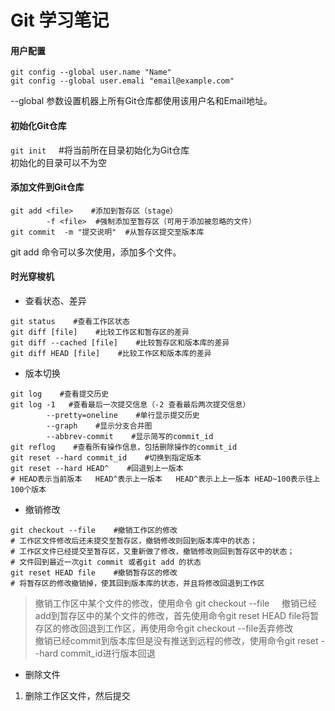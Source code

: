 Git 学习笔记
==
#### 用户配置
```
git config --global user.name "Name" 
git config --global user.emali "email@example.com"
```
--global 参数设置机器上所有Git仓库都使用该用户名和Email地址。
#### 初始化Git仓库
`git init`     #将当前所在目录初始化为Git仓库    
初始化的目录可以不为空
#### 添加文件到Git仓库
```
git add <file>    #添加到暂存区（stage）
        -f <file>  #强制添加至暂存区（可用于添加被忽略的文件）
git commit  -m "提交说明"  #从暂存区提交至版本库
```
git add 命令可以多次使用，添加多个文件。
#### 时光穿梭机
* 查看状态、差异
```
git status    #查看工作区状态
git diff [file]    #比较工作区和暂存区的差异
git diff --cached [file]    #比较暂存区和版本库的差异
git diff HEAD [file]    #比较工作区和版本库的差异
```
* 版本切换
```
git log    #查看提交历史
git log -1   #查看最后一次提交信息（-2 查看最后两次提交信息）
        --pretty=oneline    #单行显示提交历史
        --graph    #显示分支合并图
        --abbrev-commit    #显示简写的commit_id
git reflog    #查看所有操作信息，包括删除操作的commit_id
git reset --hard commit_id    #切换到指定版本
git reset --hard HEAD^    #回退到上一版本
# HEAD表示当前版本   HEAD^表示上一版本   HEAD^表示上上一版本 HEAD~100表示往上100个版本
```
* 撤销修改
```
git checkout --file    #撤销工作区的修改 
# 工作区文件修改后还未提交至暂存区，撤销修改则回到版本库中的状态；
# 工作区文件已经提交至暂存区，又重新做了修改，撤销修改则回到暂存区中的状态；
# 文件回到最近一次git commit 或者git add 的状态
git reset HEAD file    #撤销暂存区的修改
# 将暂存区的修改撤销掉，使其回到版本库的状态，并且将修改回退到工作区
```
  > 撤销工作区中某个文件的修改，使用命令 git checkout --file     
撤销已经add到暂存区中的某个文件的修改，首先使用命令git reset HEAD file将暂存区的修改回退到工作区，再使用命令git checkout --file丢弃修改    
撤销已经commit到版本库但是没有推送到远程的修改，使用命令git reset --hard commit_id进行版本回退
* 删除文件
1. 删除工作区文件，然后提交
